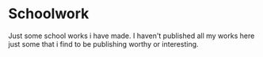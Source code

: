 # Schoolwork
Just some school works i have made.
I haven't published all my works here just some that i find to be publishing worthy or interesting.
